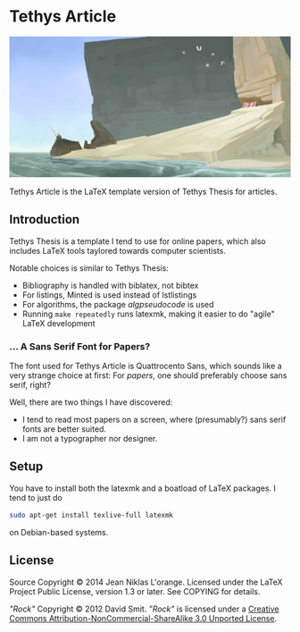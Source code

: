 # Tethys Article

<p align="center">
  <img src="fig/rock.jpg" alt="Rock"/>
</p>

Tethys Article is the LaTeX template version of Tethys Thesis for articles.

## Introduction

Tethys Thesis is a template I tend to use for online papers, which also includes
LaTeX tools taylored towards computer scientists.

Notable choices is similar to Tethys Thesis:

* Bibliography is handled with biblatex, not bibtex
* For listings, Minted is used instead of lstlistings
* For algorithms, the package *algpseudocode* is used
* Running `make repeatedly` runs latexmk, making it easier to do "agile" LaTeX
  development

### ... A Sans Serif Font for Papers?

The font used for Tethys Article is Quattrocento Sans, which sounds like a very
strange choice at first: For *papers*, one should preferably choose sans serif,
right?

Well, there are two things I have discovered:

* I tend to read most papers on a screen, where (presumably?) sans serif fonts
  are better suited.
* I am not a typographer nor designer.

## Setup

You have to install both the latexmk and a boatload of LaTeX packages. I tend to
just do

```bash
sudo apt-get install texlive-full latexmk
```

on Debian-based systems.

## License

Source Copyright © 2014 Jean Niklas L'orange. Licensed under the LaTeX Project
Public License, version 1.3 or later. See COPYING for details.

*"Rock"* Copyright © 2012 David Smit. *"Rock"* is licensed under a
[Creative Commons Attribution-NonCommercial-ShareAlike 3.0 Unported License][cc-by-nc-sa].
 
[cc-by-nc-sa]: http://creativecommons.org/licenses/by-nc-sa/3.0/
